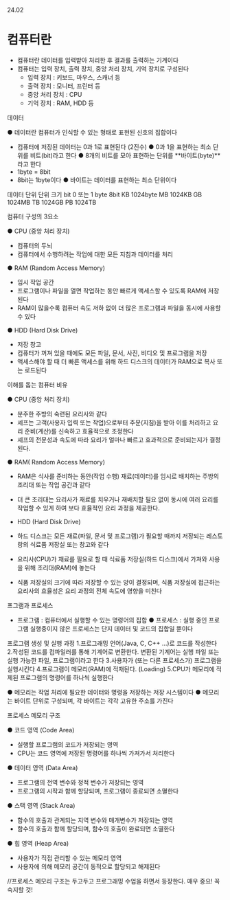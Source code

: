 24.02

# 컴퓨터란

- 컴퓨터란 데이터를 입력받아 처리한 후 결과를 출력하는 기계이다
- 컴퓨터는 입력 장치, 출력 장치, 중앙 처리 장치, 기억 장치로 구성된다
  - 입력 장치 : 키보드, 마우스, 스캐너 등
  - 출력 장치 : 모니터, 프린터 등
  - 중앙 처리 장치 : CPU
  - 기억 장치 : RAM, HDD 등

데이터

● 데이터란 컴퓨터가 인식할 수 있는 형태로 표현된 신호의 집합이다
- 컴퓨터에 저장된 데이터는 0과 1로 표현된다 (2진수)
● 0과 1을 표현하는 최소 단위를 비트(bit)라고 한다
● 8개의 비트를 모아 표현하는 단위를 **바이트(byte)**라고 한다
- 1byte = 8bit
- 8bit는 1byte이다
● 바이트는 데이터를 표현하는 최소 단위이다

데이터 단위
단위	크기
bit	  0 또는 1
byte	8bit
KB	  1024byte
MB	  1024KB
GB	  1024MB
TB	  1024GB
PB	  1024TB

컴퓨터 구성의 3요소

● CPU (중앙 처리 장치)
- 컴퓨터의 두뇌
- 컴퓨터에서 수행하려는 작업에 대한 모든 지침과 데이터를 처리

● RAM (Random Access Memory)
- 임시 작업 공간
- 프로그램이나 파일을 열면 작업하는 동안 빠르게 액세스할 수 있도록 RAM에 저장된다
- RAM이 많을수록 컴퓨터 속도 저하 없이 더 많은 프로그램과 파일을 동시에 사용할 수 있다

● HDD (Hard Disk Drive)
- 저장 창고
- 컴퓨터가 꺼져 있을 때에도 모든 파일, 문서, 사진, 비디오 및 프로그램을 저장
- 액세스해야 할 때 더 빠른 액세스를 위해 하드 디스크의 데이터가 RAM으로 복사 또는 로드된다

이해를 돕는 컴퓨터 비유

● CPU (중앙 처리 장치)
- 분주한 주방의 숙련된 요리사와 같다
- 셰프는 고객(사용자 입력 또는 작업)으로부터 주문(지침)을 받아 이를 처리하고 요리 준비(계산)를 신속하고 효율적으로 조정한다
- 셰프의 전문성과 속도에 따라 요리가 얼마나 빠르고 효과적으로 준비되는지가 결정된다.

● RAM( Random Access Memory)
- RAM은 식사를 준비하는 동안(작업 수행) 재료(데이터)를 임시로 배치하는 주방의 조리대 또는 작업 공간과 같다
- 더 큰 조리대는 요리사가 재료를 치우거나 재배치할 필요 없이 동시에 여러 요리를 작업할 수 있게 하여 보다 효율적인 요리 과정을 제공한다.

- HDD (Hard Disk Drive)
- 하드 디스크는 모든 재료(파일, 문서 및 프로그램)가 필요할 때까지 저장되는 레스토랑의 식료품 저장실 또는 창고와 같다
- 요리사(CPU)가 재료를 필요로 할 때 식료품 저장실(하드 디스크)에서 가져와 사용을 위해 조리대(RAM)에 놓는다
- 식품 저장실의 크기에 따라 저장할 수 있는 양이 결정되며, 식품 저장실에 접근하는 요리사의 효율성은 요리 과정의 전체 속도에 영향을 미친다

프그램과 프로세스

- 프로그램 : 컴퓨터에서 실행할 수 있는 명령어의 집합
● 프로세스 : 실행 중인 프로그램
실행중이지 않은 프로세스는 단지 데이터 및 코드의 집합일 뿐이다


프로그램 생성 및 실행 과정
1.프로그래밍 언어(Java, C, C++ …)로 코드를 작성한다
2.작성된 코드를 컴파일러를 통해 기계어로 변환한다. 변환된 기계어는 실행 파일 또는 실행 가능한 파일, 프로그램이라고 한다
3.사용자가 (또는 다른 프로세스가) 프로그램을 실행시킨다
4.프로그램이 메모리(RAM)에 적재된다. (Loading)
5.CPU가 메모리에 적제된 프로그램의 명령어를 하나씩 실행한다

● 메모리는 작업 처리에 필요한 데이터와 명령을 저장하는 저장 시스템이다
● 메모리는 바이트 단위로 구성되며, 각 바이트는 각각 고유한 주소를 가진다

프로세스 메모리 구조

● 코드 영역 (Code Area)
- 실행할 프로그램의 코드가 저장되는 영역
- CPU는 코드 영역에 저장된 명령어를 하나씩 가져가서 처리한다

● 데이터 영역 (Data Area)
- 프로그램의 전역 변수와 정적 변수가 저장되는 영역
- 프로그램의 시작과 함께 할당되며, 프로그램이 종료되면 소멸한다

● 스택 영역 (Stack Area)
- 함수의 호출과 관계되는 지역 변수와 매개변수가 저장되는 영역
- 함수의 호출과 함께 할당되며, 함수의 호출이 완료되면 소멸한다

● 힙 영역 (Heap Area)
- 사용자가 직접 관리할 수 있는 메모리 영역
- 사용자에 의해 메모리 공간이 동적으로 할당되고 해제된다

//프로세스 메모리 구조는 두고두고 프로그래밍 수업을 하면서 등장한다. 매우 중요! 꼭 숙지할 것!